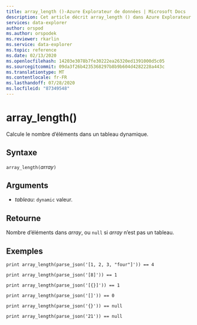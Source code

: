 ```yaml
---
title: array_length ()-Azure Explorateur de données | Microsoft Docs
description: Cet article décrit array_length () dans Azure Explorateur de données.
services: data-explorer
author: orspod
ms.author: orspodek
ms.reviewer: rkarlin
ms.service: data-explorer
ms.topic: reference
ms.date: 02/13/2020
ms.openlocfilehash: 14203e3078b7fe30222ea26320ed1391000d5c05
ms.sourcegitcommit: 09da3f26b4235368297b8b9b604d4282228a443c
ms.translationtype: MT
ms.contentlocale: fr-FR
ms.lasthandoff: 07/28/2020
ms.locfileid: "87349548"
---
```

# <a name="array_length"></a>array_length()

Calcule le nombre d’éléments dans un tableau dynamique.

## <a name="syntax"></a>Syntaxe

`array_length(`*array*`)`

## <a name="arguments"></a>Arguments

* *tableau*: `dynamic` valeur.

## <a name="returns"></a>Retourne

Nombre d’éléments dans *array*, ou `null` si *array* n’est pas un tableau.

## <a name="examples"></a>Exemples

```kusto
print array_length(parse_json('[1, 2, 3, "four"]')) == 4

print array_length(parse_json('[8]')) == 1

print array_length(parse_json('[{}]')) == 1

print array_length(parse_json('[]')) == 0

print array_length(parse_json('{}')) == null

print array_length(parse_json('21')) == null
```